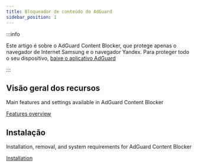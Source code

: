 ```yaml
---
title: Bloqueador de conteúdo do AdGuard
sidebar_position: 1
---
```


:::info

Este artigo é sobre o AdGuard Content Blocker, que protege apenas o navegador de Internet Samsung e o navegador Yandex. Para proteger todo o seu dispositivo, [baixe o aplicativo AdGuard](https://agrd.io/download-kb-adblock)

:::

## Visão geral dos recursos

Main features and settings available in AdGuard Content Blocker

[Features overview](/adguard-content-blocker/overview.md)

## Instalação

Installation, removal, and system requirements for AdGuard Content Blocker

[Installation](/adguard-content-blocker/installation.md)

